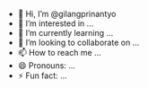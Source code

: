 - 👋 Hi, I’m @gilangprinantyo
- 👀 I’m interested in ...
- 🌱 I’m currently learning ...
- 💞️ I’m looking to collaborate on ...
- 📫 How to reach me ...
- 😄 Pronouns: ...
- ⚡ Fun fact: ...

<!---
gilangprinantyo/gilangprinantyo is a ✨ special ✨ repository because its `README.md` (this file) appears on your GitHub profile.
You can click the Preview link to take a look at your changes.
--->
